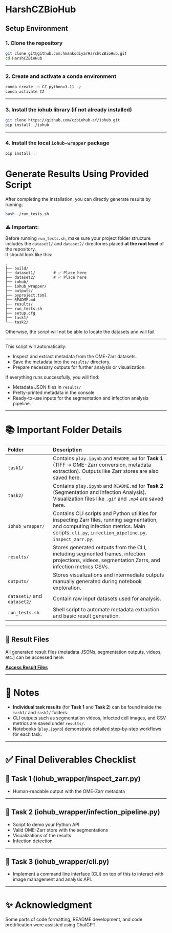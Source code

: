 # HarshCZBioHub

## Setup Environment

### 1. Clone the repository

```bash
git clone git@github.com:hmankodiya/HarshCZBioHub.git
cd HarshCZBioHub
```

---

### 2. Create and activate a conda environment

```bash
conda create -n CZ python=3.11 -y
conda activate CZ
```

---

### 3. Install the iohub library (if not already installed)

```bash
git clone https://github.com/czbiohub-sf/iohub.git
pip install ./iohub
```

---

### 4. Install the local `iohub-wrapper` package

```bash
pip install .
```

# Generate Results Using Provided Script

After completing the installation, you can directly generate results by running:

```bash
bash ./run_tests.sh
```


### ⚠️ Important:

Before running `run_tests.sh`, make sure your project folder structure includes the `dataset1/` and `dataset2/` directories placed **at the root level** of the repository.  
It should look like this:

```
.
├── build/
├── dataset1/        # ✅ Place here
├── dataset2/        # ✅ Place here
├── iohub/
├── iohub_wrapper/
├── outputs/
├── pyproject.toml
├── README.md
├── results/
├── run_tests.sh
├── setup.cfg
├── task1/
└── task2/
```

Otherwise, the script will not be able to locate the datasets and will fail.

---


This script will automatically:

- Inspect and extract metadata from the OME-Zarr datasets.
- Save the metadata into the `results/` directory.
- Prepare necessary outputs for further analysis or visualization.

If everything runs successfully, you will find:

- Metadata JSON files in `results/`
- Pretty-printed metadata in the console
- Ready-to-use inputs for the segmentation and infection analysis pipeline.


---

# 📚 Important Folder Details

| Folder | Description |
|:------|:------------|
| `task1/` | Contains `play.ipynb` and `README.md` for **Task 1** (TIFF ➔ OME-Zarr conversion, metadata extraction). Outputs like Zarr stores are also saved here. |
| `task2/` | Contains `play.ipynb` and `README.md` for **Task 2** (Segmentation and Infection Analysis). Visualization files like `.gif` and `.mp4` are saved here. |
| `iohub_wrapper/` | Contains CLI scripts and Python utilities for inspecting Zarr files, running segmentation, and computing infection metrics. Main scripts: `cli.py`, `infection_pipeline.py`, `inspect_zarr.py`. |
| `results/` | Stores generated outputs from the CLI, including segmented frames, infection projections, videos, segmentation Zarrs, and infection metrics CSVs. |
| `outputs/` | Stores visualizations and intermediate outputs manually generated during notebook exploration. |
| `dataset1/` and `dataset2/` | Contain raw input datasets used for analysis. |
| `run_tests.sh` | Shell script to automate metadata extraction and basic result generation. |

---


## 📂 Result Files

All generated result files (metadata JSONs, segmentation outputs, videos, etc.) can be accessed here:

**[Access Result Files](https://drive.google.com/drive/folders/1pwbkoo8xbDbC-aNovJ_J4JwaB2RIS2IJ?usp=sharing)**

---

# 📌 Notes

- **Individual task results** (for **Task 1** and **Task 2**) can be found inside the `task1/` and `task2/` folders.
- CLI outputs such as segmentation videos, infected cell images, and CSV metrics are saved under `results/`.
- Notebooks (`play.ipynb`) demonstrate detailed step-by-step workflows for each task.

---

# ✅ Final Deliverables Checklist


## 📂 Task 1 (iohub_wrapper/inspect_zarr.py)

- Human-readable output with the OME-Zarr metadata

---

## 📂 Task 2 (iohub_wrapper/infection_pipeline.py)

- Script to demo your Python API
- Valid OME-Zarr store with the segmentations
- Visualizations of the results
- Infection detection
---

## 📂 Task 3 (iohub_wrapper/cli.py)
- Implement a command line interface (CLI) on top of this to interact with image
management and analysis API.

---

# ✨ Acknowledgment

Some parts of code formatting, README development, and code prettification were assisted using ChatGPT.

